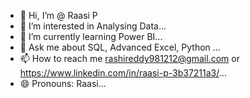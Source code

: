 - 👋 Hi, I’m @ Raasi P
- 👀 I’m interested in Analysing Data...
- 🌱 I’m currently learning Power BI...
- 💞️ Ask me about SQL, Advanced Excel, Python ...
- 📫 How to reach me rashireddy981212@gmail.com or https://www.linkedin.com/in/raasi-p-3b37211a3/...
- 😄 Pronouns: Raasi...


<!---
Raasi-P/Raasi-P is a ✨ special ✨ repository because its `README.md` (this file) appears on your GitHub profile.
You can click the Preview link to take a look at your changes.
--->

